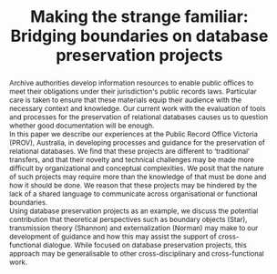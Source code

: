 ---
abstract: 'Archive authorities develop information resources to enable public offices
  to meet their obligations under their jurisdiction''s public records laws. Particular
  care is taken to ensure that these materials equip their audience with the necessary
  context and knowledge. Our current work with the evaluation of tools and processes
  for the preservation of relational databases causes us to question whether good
  documentation will be enough.


  In this paper we describe our experiences at the Public Record

  Office Victoria (PROV), Australia, in developing processes and guidance for the
  preservation of relational databases. We find that these projects are different
  to ‘traditional’ transfers, and that their novelty and technical challenges may
  be made more difficult by organizational and conceptual complexities. We posit that
  the nature of such projects may require more than the knowledge of that must be
  done and how it should be done. We reason that these projects may be hindered by
  the lack of a shared language to communicate across organisational or functional
  boundaries.


  Using database preservation projects as an example, we discuss the potential contribution
  that theoretical perspectives such as boundary objects (Star), transmission theory
  (Shannon) and externalization (Norman) may make to our development of guidance and
  how this may assist the support of cross-functional dialogue. While focused on database
  preservation projects, this approach may be generalisable to other cross-disciplinary
  and cross-functional work.'
creators:
- Peter Francis
- Alan Kong
date: null
document_url: https://services.phaidra.univie.ac.at/api/object/o:378076/download
grand_parent: iPRES
institutions: []
keywords:
- boundary objects
- public records
- database preservation
- siard
landing_page_url: https://phaidra.univie.ac.at/o:378076
language: eng
layout: publication
license: CC BY-NC-SA 3.0 AT
notes_url: null
parent: iPRES 2014
publication_type: paper
size: 320280
slides_url: null
source_name: iPRES
stream_url: null
title: 'Making the strange familiar: Bridging boundaries on database preservation
  projects'
year: 2014
---